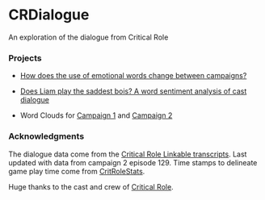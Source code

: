 
# CRDialogue

An exploration of the dialogue from Critical Role

### Projects

-   [How does the use of emotional words change between
    campaigns?](https://github.com/KyleOfCanada/CRDialogue/blob/main/docs/spiderPlots.md)

-   [Does Liam play the saddest bois? A word sentiment analysis of cast
    dialogue](https://github.com/KyleOfCanada/CRDialogue/blob/main/docs/sentiments.md)

-   Word Clouds for [Campaign
    1](https://github.com/KyleOfCanada/CRDialogue/blob/main/docs/wordCloudsC1.md)
    and [Campaign
    2](https://github.com/KyleOfCanada/CRDialogue/blob/main/docs/wordCloudsC2.md)

### Acknowledgments

The dialogue data come from the [Critical Role Linkable
transcripts](https://kryogenix.org/crsearch/). Last updated with data
from campaign 2 episode 129. Time stamps to delineate game play time
come from [CritRoleStats](https://www.critrolestats.com/).

Huge thanks to the cast and crew of [Critical
Role](https://critrole.com/).
